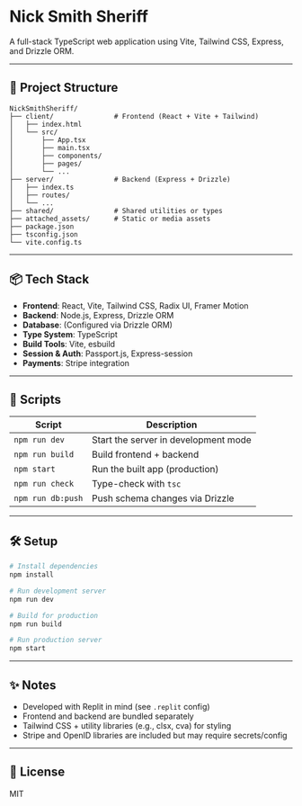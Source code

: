 # Nick Smith Sheriff

A full-stack TypeScript web application using Vite, Tailwind CSS, Express, and Drizzle ORM.

---

## 📁 Project Structure

```
NickSmithSheriff/
├── client/               # Frontend (React + Vite + Tailwind)
│   ├── index.html
│   └── src/
│       ├── App.tsx
│       ├── main.tsx
│       ├── components/
│       ├── pages/
│       └── ...
├── server/               # Backend (Express + Drizzle)
│   ├── index.ts
│   ├── routes/
│   └── ...
├── shared/               # Shared utilities or types
├── attached_assets/      # Static or media assets
├── package.json
├── tsconfig.json
└── vite.config.ts
```

---

## 📦 Tech Stack

- **Frontend**: React, Vite, Tailwind CSS, Radix UI, Framer Motion
- **Backend**: Node.js, Express, Drizzle ORM
- **Database**: (Configured via Drizzle ORM)
- **Type System**: TypeScript
- **Build Tools**: Vite, esbuild
- **Session & Auth**: Passport.js, Express-session
- **Payments**: Stripe integration

---

## 🚀 Scripts

| Script        | Description                            |
|---------------|----------------------------------------|
| `npm run dev` | Start the server in development mode   |
| `npm run build` | Build frontend + backend              |
| `npm start`   | Run the built app (production)         |
| `npm run check` | Type-check with `tsc`                |
| `npm run db:push` | Push schema changes via Drizzle    |

---

## 🛠 Setup

```bash
# Install dependencies
npm install

# Run development server
npm run dev

# Build for production
npm run build

# Run production server
npm start
```

---

## ✨ Notes

- Developed with Replit in mind (see `.replit` config)
- Frontend and backend are bundled separately
- Tailwind CSS + utility libraries (e.g., clsx, cva) for styling
- Stripe and OpenID libraries are included but may require secrets/config

---

## 📝 License

MIT
